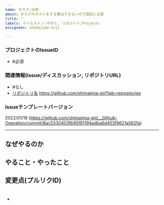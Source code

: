 ```yaml
---
name: タスク:汎用
about: タスクのネストをする事はできないので設定に注意
title: ''
labels: マイルストン:今すぐ, リポジトリ:Projects
assignees: shimajima-eiji

---
```


### プロジェクトのIssueID
- #必須

### 関連情報(Issue/ディスカッション, リポジトリURL)
- #なし
-  [リポジトリ名](https://github.com/shimajima-eiji/) https://github.com/shimajima-eiji?tab=repositories

### Issueテンプレートバージョン
2022/01/18 (https://github.com/shimajima-eiji/__Github-Operation/commit/8ac5330403fb95f81194adba6d453f9621a562fa)

---

## なぜやるのか


## やること・やったこと


## 変更点(プルリクID)
- #
